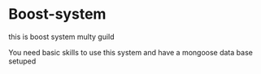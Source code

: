 # Boost-system
this is boost system multy guild 

You need basic skills to use this system and have a mongoose data base setuped 
